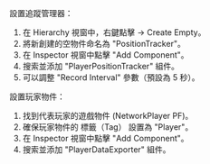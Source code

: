 設置追蹤管理器：
1. 在 Hierarchy 視窗中，右鍵點擊 → Create Empty。
2. 將新創建的空物件命名為 "PositionTracker"。
3. 在 Inspector 視窗中點擊 "Add Component"。
4. 搜索並添加 "PlayerPositionTracker" 組件。
5. 可以調整 "Record Interval" 參數（預設為 5 秒）。
   
設置玩家物件：
1. 找到代表玩家的遊戲物件 (NetworkPlayer PF)。
2. 確保玩家物件的 標籤（Tag） 設置為 "Player"。
3. 在 Inspector 視窗中點擊 "Add Component"。
4. 搜索並添加 "PlayerDataExporter" 組件。
